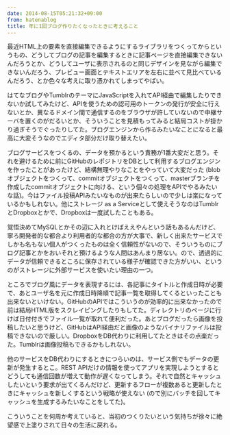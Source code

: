 ```yaml
---
date: 2014-08-15T05:21:32+09:00
from: hatenablog
title: 年に1回ブログ作りたくなったときに考えること
---
```

最近HTML上の要素を直接編集できるようにするライブラリをつくってからというもの、どうしてブログの記事を編集するときに記事ページを直接編集できないんだろうとか、どうしてユーザに表示されるのと同じデザインを見ながら編集できないんだろう、プレビュー画面とテキストエリアを左右に並べて見比べているんだろう、とか色々な考えに取り憑かれてしまってやばい。

はてなブログやTumblrのテーマにJavaScriptを入れてAPI経由で編集したりできないか試してみたけど、APIを使うための認可用のトークンの発行が安全に行えないとか、異なるドメイン間で通信するのをブラウザが許していないので中継サーバを置くのがだるいとか、そういうことを見積もってみると結局コストが掛かり過ぎそうでぐったりしてた。ブログエンジンから作るみたいなことになると最高に大変そうなのでエディタ部分だけ取り替えたい。

ブログサービスをつくるの、データを預かるという責務が1番大変だと思う。それを避けるために前にGitHubのレポジトリをDBとして利用するブログエンジンを作ったことがあったけど、結構無理やりなことをやっていて大変だった (blobオブジェクトをつくって、commitオブジェクトをつくって、masterブランチを作成したcommitオブジェクトに向ける、という個々の処理をAPIでやるみたいな話)。今はファイル投稿APIみたいなものが出来たらしいので少しは楽になっているかもしれない。他にストレージ as a Serviceとして使えそうなのはTumblrとDropboxとかで、Dropboxは一度試したこともある。

覚悟決めてMySQLとかその辺に入れとけばええやんという話もあるんだけど、寧ろ開発者的な都合より利用者的な都合の方が大事で、新しく出来たサービスでしかも名もない個人がつくったものは全く信頼性がないので、そういうものにブログ記事とかをおいそれと預けるような人間はあんまり居ない。ので、透過的にデータが信頼できるところに保存されている様子が確認できた方がいい、というのがストレージに外部サービスを使いたい理由の一つ。

ところでブログ風にデータを表現するには、各記事にタイトルと作成日時が必要で、あとユーザ名を元に作成日時降順で記事一覧を取得してくるといったことも出来ないといけない。GitHubのAPIではこういうのが効率的に出来なかったので前は結局HTML版をスクレイピングしたりもしてた。ディレクトリのページに行けば日付付きでファイル一覧が取れて便利だった。あとブログだったら画像を投稿したいと思うけど、GitHubはAPI経由だと画像のようなバイナリファイルは投稿できないので厳しい。DropboxをDB代わりに利用してたときはその点楽だった。Tumblrは画像投稿もできるかもしれない。

他のサービスをDB代わりにするときにつらいのは、サービス側でもデータの更新が発生するとこ。REST APIだけの情報を使ってアプリを実現しようとするとどうしても通信回数が増えて動作が遅くなってしまう。それで自然とキャッシュしたいという要求が出てくるんだけど、更新するフローが複数あると更新したときにキャッシュを新しくするという戦略が使えない (ので別にバッチを回してキャッシュを生成するみたいなことをしてた)。

こういうことを何周か考えていると、当初のつくりたいという気持ちが徐々に絶望感で上塗りされて日々の生活に戻れる。

